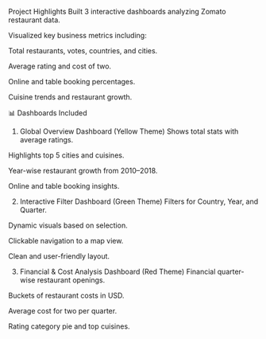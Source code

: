 Project Highlights
Built 3 interactive dashboards analyzing Zomato restaurant data.

Visualized key business metrics including:

Total restaurants, votes, countries, and cities.

Average rating and cost of two.

Online and table booking percentages.

Cuisine trends and restaurant growth.

📊 Dashboards Included
1. Global Overview Dashboard (Yellow Theme)
Shows total stats with average ratings.

Highlights top 5 cities and cuisines.

Year-wise restaurant growth from 2010–2018.

Online and table booking insights.

2. Interactive Filter Dashboard (Green Theme)
Filters for Country, Year, and Quarter.

Dynamic visuals based on selection.

Clickable navigation to a map view.

Clean and user-friendly layout.

3. Financial & Cost Analysis Dashboard (Red Theme)
Financial quarter-wise restaurant openings.

Buckets of restaurant costs in USD.

Average cost for two per quarter.

Rating category pie and top cuisines.

